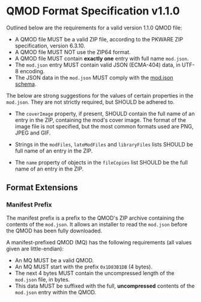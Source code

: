 # QMOD Format Specification v1.1.0

Outlined below are the requirements for a valid version 1.1.0 QMOD file:
- A QMOD file MUST be a valid ZIP file, according to the PKWARE ZIP specification, version 6.3.10.
- A QMOD file MUST NOT use the ZIP64 format.
- A QMOD file MUST contain **exactly one** entry with full name `mod.json`.
- The `mod.json` entry MUST contain valid JSON (ECMA-404) data, in UTF-8 encoding.
- The JSON data in the `mod.json` MUST comply with the [mod.json schema](./QuestPatcher.QMod/Resources/qmod.schema.json).

The below are strong suggestions for the values of certain properties in the `mod.json`. They are not strictly required, but SHOULD be adhered to.
- The `coverImage` property, if present, SHOULD contain the full name of an entry in the ZIP, containing the mod's cover image. The format of the image file is not specified, but the most common formats used are PNG, JPEG and GIF.

- Strings in the `modFiles`, `lateModFiles` and `libraryFiles` lists SHOULD be full name of an entry in the ZIP.
- The `name` property of objects in the `fileCopies` list SHOULD be the full name of an entry in the ZIP.

## Format Extensions
### Manifest Prefix

The manifest prefix is a prefix to the QMOD's ZIP archive containing the contents of the `mod.json`. It allows an installer to read the `mod.json` before the QMOD has been fully downloaded.


A manifest-prefixed QMOD (MQ) has the following requirements (all values given are little-endian):
- An MQ MUST be a valid QMOD.
- An MQ MUST start with the prefix `0x1D83B1DB` (4 bytes).
- The next 4 bytes MUST contain the uncompressed length of the `mod.json` file, in bytes.
- This data MUST be suffixed with the full, **uncompressed** contents of the `mod.json` entry within the QMOD.